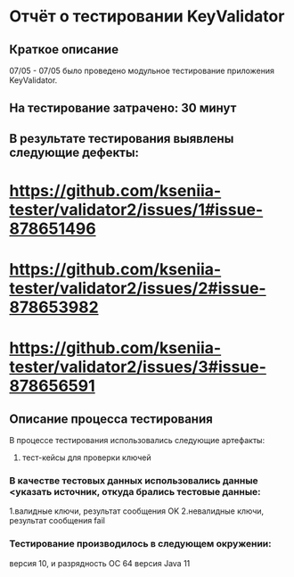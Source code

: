 # Отчёт о тестировании  KeyValidator
## Краткое описание
07/05 - 07/05 было проведено модульное тестирование приложения KeyValidator.
 
## На тестирование затрачено: 30 минут

## В результате тестирования выявлены следующие дефекты:

# https://github.com/kseniia-tester/validator2/issues/1#issue-878651496 
# https://github.com/kseniia-tester/validator2/issues/2#issue-878653982
# https://github.com/kseniia-tester/validator2/issues/3#issue-878656591

## Описание процесса тестирования
В процессе тестирования использовались следующие артефакты:
 
1. тест-кейсы для проверки ключей

### В качестве тестовых данных использовались данные <указать источник, откуда брались тестовые данные:

1.валидные ключи, результат сообщения OK
2.невалидные ключи, результат сообщения fail

### Тестирование производилось в следующем окружении:

версия 10, и разрядность ОС 64
версия Java 11
  
